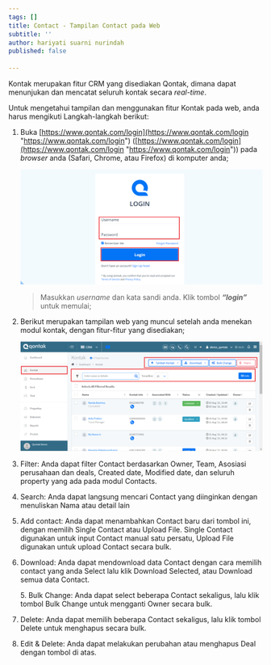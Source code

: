 ```yaml
---
tags: []
title: Contact - Tampilan Contact pada Web
subtitle: ''
author: hariyati suarni nurindah
published: false

---
```

Kontak merupakan fitur CRM yang disediakan Qontak, dimana dapat menunjukan dan mencatat seluruh kontak secara _real-time_.

Untuk mengetahui tampilan dan menggunakan fitur Kontak pada web, anda harus mengikuti Langkah-langkah berikut:

1. Buka [https://www.qontak.com/login](https://www.qontak.com/login "https://www.qontak.com/login") ([https://www.qontak.com/login](https://www.qontak.com/login "https://www.qontak.com/login")) pada _browser_ anda (Safari, Chrome, atau Firefox) di komputer anda;

   ![](/uploads/dells-1.PNG)

   > Masukkan _username_ dan kata sandi anda. Klik tombol **_“login”_** untuk memulai;
2. Berikut merupakan tampilan web yang muncul setelah anda menekan modul kontak, dengan fitur-fitur yang disediakan;

   ![](/uploads/tampilankontakweb.PNG)
3. Filter: Anda dapat filter Contact berdasarkan Owner, Team, Asosiasi perusahaan dan deals, Created date, Modified date, dan seluruh property yang ada pada modul Contacts.
4. Search: Anda dapat langsung mencari Contact yang diinginkan dengan menuliskan Nama atau detail lain
5. Add contact: Anda dapat menambahkan Contact baru dari tombol ini, dengan memilih Single Contact atau Upload File. Single Contact digunakan untuk input Contact manual satu persatu, Upload File digunakan untuk upload Contact secara bulk.
6. Download: Anda dapat mendownload data Contact dengan cara memilih contact yang anda Select lalu klik Download Selected, atau Download semua data Contact.

   5\. Bulk Change: Anda dapat select beberapa Contact sekaligus, lalu klik tombol Bulk Change untuk mengganti Owner secara bulk.
7. Delete: Anda dapat memilih beberapa Contact sekaligus, lalu klik tombol Delete untuk menghapus secara bulk.
8. Edit & Delete: Anda dapat melakukan perubahan atau menghapus Deal dengan tombol di atas.